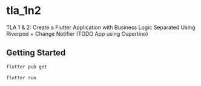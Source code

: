 # tla_1n2

TLA 1 & 2: Create a Flutter Application with Business Logic Separated Using Riverpod + Change Notifier (TODO App using Cupertino)

## Getting Started

```bash
flutter pub get
```

```bash
flutter run
```
